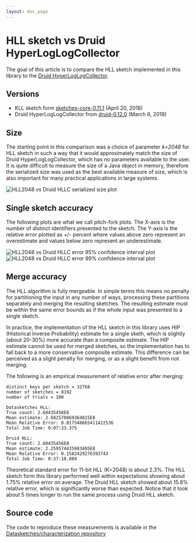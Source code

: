 ```yaml
---
layout: doc_page
---
```


# HLL sketch vs Druid HyperLogLogCollector

The goal of this article is to compare the HLL sketch implemented in this library to the <a href="https://github.com/druid-io/druid/tree/master/hll/src/main/java/io/druid/hll">Druid HyperLogLogCollector</a>.

## Versions

* KLL sketch form <a href="https://github.com/DataSketches/sketches-core/releases/tag/sketches-core-0.11.1">sketches-core-0.11.1</a> (April 20, 2018)
* Druid HyperLogLogCollector from <a href="https://github.com/druid-io/druid/releases/tag/druid-0.12.0">druid-0.12.0</a> (March 8, 2018)

## Size

The starting point in this comparison was a choice of parameter <i>k=2048</i> for HLL sketch in such a way that it would approximately match the size of Druid HyperLogLogCollector, which has no parameters available to the user. It is quite difficult to measure the size of a Java object in memory, therefore the serialized size was used as the best available measure of size, which is also important for many practical applications in large systems.

<img class="doc-img-full" src="{{site.docs_img_dir}}/hll/hll-sketch-vs-druid-size.png" alt="HLL2048 vs Druid HLLC serialized size plot" />

## Single sketch accuracy

The following plots are what we call pitch-fork plots. The X-axis is the number of distinct identifiers presented to the sketch. The Y-axis is the relative error plotted as +/- percent where values above zero represent an overestimate and values below zero represent an underestimate.

<img class="doc-img-full" src="{{site.docs_img_dir}}/hll/hll-sketch-vs-druid-error-95pct.png" alt="HLL2048 vs Druid HLLC error 95% confidence interval plot" />

<img class="doc-img-full" src="{{site.docs_img_dir}}/hll/hll-sketch-vs-druid-error-99pct.png" alt="HLL2048 vs Druid HLLC error 99% confidence interval plot" />

## Merge accuracy

The HLL algorithm is fully mergeable. In simple terms this means no penalty for partitioning the input in any number of ways, processing these partitions separately and merging the resulting sketches. The resulting estimate must be within the same error bounds as if the whole input was presented to a single sketch.

In practice, the implementation of the HLL sketch in this library uses HIP (Historical Inverse Probability) estimate for a single sketh, which is slightly (about 20-30%) more accurate than a composite estimate. The HIP estimate cannot be used for merged sketches, so the implementation has to fall back to a more conservative composite estimate. This difference can be perceived as a slight penalty for merging, or as a slight benefit from not merging.

The following is an empirical measurement of relative error after merging:

	distinct keys per sketch = 32768
	number of sketches = 8192
	number of trials = 100
	
	Datasketches HLL:
	True count: 2.68435456E8
	Mean estimate: 2.682570869364015E8
	Mean Relative Error: 0.017548665411422536
	Total Job Time: 0:07:33.375
	
	Druid HLL:
	True count: 2.68435456E8
	Mean estimate: 2.259574435603495E8
	Mean Relative Error: 0.1582429276393743
	Total Job Time: 0:37:10.089

Theoretical standard error for 11-bit HLL (K=2048) is about 2.3%. The HLL sketch form this library performed well within expectations showing about 1.75% relative error on average. The Druid HLL sketch showed about 15.8% relative error, which is significantly worse than expected. Notice that it took about 5 times longer to run the same process using Druid HLL sketch.

## Source code

The code to reproduce these measurements is available in the <a href="https://github.com/DataSketches/characterization/tree/druid-hyperloglogcollector">Datasketches/characterization repository</a>
